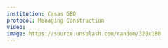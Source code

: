 ```yaml
---
institution: Casas GEO
protocol: Managing Construction
video: 
image: https://source.unsplash.com/random/320x180
---
```

